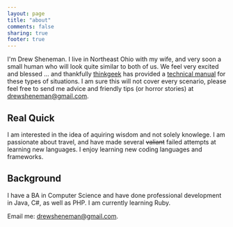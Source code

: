 ```yaml
---
layout: page
title: "about"
comments: false
sharing: true
footer: true
---
```

I'm Drew Sheneman. I live in Northeast Ohio with my wife, and very soon a small human who will look quite similar to both of us. We feel very excited and blessed ... and thankfully <a href="http://www.thinkgeek.com/" target="_blank">thinkgeek</a> has provided a <a href="http://www.thinkgeek.com/product/b5e5/?srp=4" target="_blank">technical manual</a> for these types of situations. I am sure this will not cover every scenario, please feel free to send me advice and friendly tips (or horror stories) at <a href="mailto:drewsheneman@gmail.com">drewsheneman@gmail.com</a>.
<br/>
## Real Quick ##

I am interested in the idea of aquiring wisdom and not solely knowlege. I am passionate about travel, and have made several ~~valiant~~ failed attempts at learning new languages. I enjoy learning new coding languages and frameworks.
<br/>
## Background ##

I have a BA in Computer Science and have done professional development in Java, C#, as well as PHP. I am currently learning Ruby.

Email me: <a href="mailto:drewsheneman@gmail.com">drewsheneman@gmail.com</a>.

